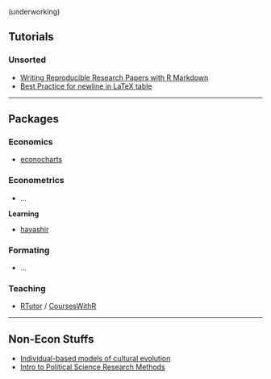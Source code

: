 (underworking)

## Tutorials

### Unsorted

- [Writing Reproducible Research Papers with R Markdown](https://github.com/resulumit/rmd_workshop)
- [Best Practice for newline in LaTeX table](https://haozhu233.github.io/kableExtra/best_practice_for_newline_in_latex_table.pdf)

---

## Packages

### Economics

- [econocharts](https://github.com/R-CoderDotCom/econocharts/)

### Econometrics

- ...

**Learning**

- [hayashir](https://github.com/lachlandeer/hayashir)

### Formating

- ...

### Teaching

- [RTutor](https://github.com/skranz/RTutor) / [CoursesWithR](https://github.com/skranz/CoursesWithR)

---

## Non-Econ Stuffs

- [Individual-based models of cultural evolution](https://acerbialberto.com/IBM-cultevo/)
- [Intro to Political Science Research Methods](https://mattblackwell.org/teaching/gov50/)


